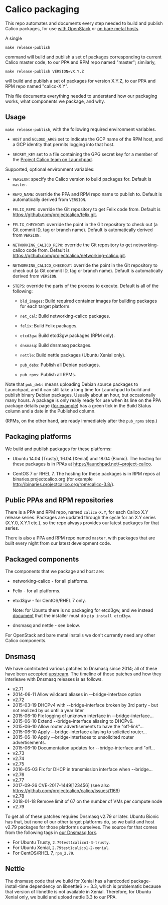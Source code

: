 
# Calico packaging

This repo automates and documents every step needed to build and
publish Calico packages, for use [with
OpenStack](https://docs.projectcalico.org/master/getting-started/openstack/installation/)
or [on bare metal
hosts](https://docs.projectcalico.org/master/getting-started/bare-metal/installation/).

A single

    make release-publish

command will build and publish a set of packages corresponding to
current Calico master code, to our PPA and RPM repo named "master";
similarly,

    make release-publish VERSION=vX.Y.Z

will build and publish a set of packages for version X.Y.Z, to our PPA
and RPM repo named "calico-X.Y".

This file documents everything needed to understand how our packaging
works, what components we package, and why.

## Usage

`make release-publish`, with the following required environment
variables.

-  `HOST` and `GCLOUD_ARGS` set to indicate the GCP name of the RPM
   host, and a GCP identity that permits logging into that host.

-  `SECRET_KEY` set to a file containing the GPG secret key for a
   member of the [Project Calico team on
   Launchpad](https://launchpad.net/~project-calico).

Supported, optional environment variables:

-  `VERSION`: specify the Calico version to build packages for.
   Default is `master`.

-  `REPO_NAME`: override the PPA and RPM repo name to publish to.
   Default is automatically derived from `VERSION`.

-  `FELIX_REPO`: override the Git repository to get Felix code from.
   Default is https://github.com/projectcalico/felix.git.

-  `FELIX_CHECKOUT`: override the point in the Git repository to check
   out (a Git commit ID, tag or branch name).  Default is
   automatically derived from `VERSION`.

-  `NETWORKING_CALICO_REPO`: override the Git repository to get
   networking-calico code from.  Default is
   https://github.com/projectcalico/networking-calico.git.

-  `NETWORKING_CALICO_CHECKOUT`: override the point in the Git
   repository to check out (a Git commit ID, tag or branch name).
   Default is automatically derived from `VERSION`.

-  `STEPS`: override the parts of the process to execute.  Default is
   all of the following:

   -  `bld_images`: Build required container images for building
      packages for each target platform.

   -  `net_cal`: Build networking-calico packages.

   -  `felix`: Build Felix packages.

   -  `etcd3gw`: Build etcd3gw packages (RPM only).

   -  `dnsmasq`: Build dnsmasq packages.

   -  `nettle`: Build nettle packages (Ubuntu Xenial only).

   -  `pub_debs`: Publish all Debian packages.

   -  `pub_rpms`: Publish all RPMs.

Note that `pub_debs` means uploading Debian source packages to
Launchpad, and it can still take a long time for Launchpad to build
and publish binary Debian packages.  Usually about an hour, but
occasionally many hours.  A package is only really ready for use when
its line on the PPA package details page ([for
example](https://launchpad.net/~project-calico/+archive/ubuntu/master/+packages))
has a green tick in the Build Status column and a date in the
Published column.

(RPMs, on the other hand, are ready immediately after the `pub_rpms` step.)

## Packaging platforms

We build and publish packages for these platforms:

-  Ubuntu 14.04 (Trusty), 16.04 (Xenial) and 18.04 (Bionic).  The
   hosting for these packages is in PPAs at
   https://launchpad.net/~project-calico.

-  CentOS 7 or RHEL 7.  The hosting for these packages is in RPM repos
   at binaries.projectcalico.org (for example
   http://binaries.projectcalico.org/rpm/calico-3.8/).

## Public PPAs and RPM repositories

There is a PPA and RPM repo, named `calico-X.Y`, for each Calico X.Y
release series.  Packages are updated through the cycle for an X.Y
series (X.Y.0, X.Y.1 etc.), so the repo always provides our latest
packages for that series.

There is also a PPA and RPM repo named `master`, with packages that
are built every night from our latest development code.

## Packaged components

The components that we package and host are:

-  networking-calico - for all platforms.

-  Felix - for all platforms.

-  etcd3gw - for CentOS/RHEL 7 only.

   Note: for Ubuntu there is no packaging for etcd3gw, and we instead
   [document](https://docs.projectcalico.org/master/getting-started/openstack/installation/ubuntu)
   that the installer must do `pip install etcd3gw`.

-  dnsmasq and nettle - see below.

For OpenStack and bare metal installs we don't currently need any
other Calico components.

## Dnsmasq

We have contributed various patches to Dnsmasq since 2014; all of
these have been accepted
[upstream](http://www.thekelleys.org.uk/dnsmasq/doc.html).  The
timeline of those patches and how they interleave with Dnsmasq
releases is as follows.

-  v2.71
-  2014-06-11 Allow wildcard aliases in --bridge-interface option
-  v2.72
-  2015-03-19 DHCPv4 with --bridge-interface broken by 3rd party - but
   not realized by us until a year later
-  2015-06-10 Fix logging of unknown interface in
   --bridge-interface...
-  2015-06-10 Extend --bridge-interface aliasing to DHCPv6.
-  2015-06-10 Allow router advertisements to have the "off-link"...
-  2015-06-10 Apply --bridge-interface aliasing to solicited router...
-  2015-06-10 Apply --bridge-interfaces to unsolicited router
   advertisements.
-  2015-06-10 Documentation updates for --bridge-interface and "off...
-  v2.73
-  v2.74
-  v2.75
-  2016-05-03 Fix for DHCP in transmission interface when --bridge...
-  v2.76
-  v2.77
-  2017-09-26 CVE-2017-1449[123456] (see also
   https://github.com/projectcalico/calico/issues/1169)
-  v2.78
-  2018-01-18 Remove limit of 67 on the number of VMs per compute node
-  v2.79

To get all of these patches requires Dnsmasq v2.79 or later.  Ubuntu
Bionic has that, but none of our other target platforms do, so we
build and host v2.79 packages for those platforms ourselves.  The
source for that comes from the following tags in [our Dnsmasq
fork](https://github.com/projectcalico/calico-dnsmasq).

-  For Ubuntu Trusty, `2.79test1calico1-3-trusty`.
-  For Ubuntu Xenial, `2.79test1calico1-2-xenial`.
-  For CentOS/RHEL 7, `rpm_2.79`.

## Nettle

The dnsmasq code that we build for Xenial has a hardcoded
package-install-time dependency on libnettle6 >= 3.3, which is
problematic because that version of libnettle is not available in
Xenial.  Therefore, for Ubuntu Xenial only, we build and upload nettle
3.3 to our PPA.
